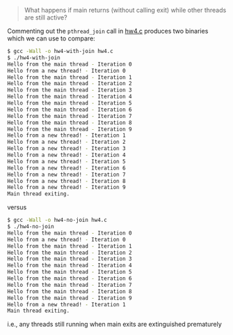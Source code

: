 > What happens if main returns (without calling exit) while other threads are still active? 

Commenting out the `pthread_join` call in [hw4.c](hw4.c) produces two binaries which we can use to compare:

```sh
$ gcc -Wall -o hw4-with-join hw4.c
$ ./hw4-with-join
Hello from the main thread - Iteration 0
Hello from a new thread! - Iteration 0
Hello from the main thread - Iteration 1
Hello from the main thread - Iteration 2
Hello from the main thread - Iteration 3
Hello from the main thread - Iteration 4
Hello from the main thread - Iteration 5
Hello from the main thread - Iteration 6
Hello from the main thread - Iteration 7
Hello from the main thread - Iteration 8
Hello from the main thread - Iteration 9
Hello from a new thread! - Iteration 1
Hello from a new thread! - Iteration 2
Hello from a new thread! - Iteration 3
Hello from a new thread! - Iteration 4
Hello from a new thread! - Iteration 5
Hello from a new thread! - Iteration 6
Hello from a new thread! - Iteration 7
Hello from a new thread! - Iteration 8
Hello from a new thread! - Iteration 9
Main thread exiting.
```

versus 

```sh
$ gcc -Wall -o hw4-no-join hw4.c
$ ./hw4-no-join
Hello from the main thread - Iteration 0
Hello from a new thread! - Iteration 0
Hello from the main thread - Iteration 1
Hello from the main thread - Iteration 2
Hello from the main thread - Iteration 3
Hello from the main thread - Iteration 4
Hello from the main thread - Iteration 5
Hello from the main thread - Iteration 6
Hello from the main thread - Iteration 7
Hello from the main thread - Iteration 8
Hello from the main thread - Iteration 9
Hello from a new thread! - Iteration 1
Main thread exiting.
```

i.e., any threads still running when main exits are extinguished prematurely